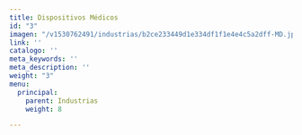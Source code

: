 ```yaml
---
title: Dispositivos Médicos
id: "3"
imagen: "/v1530762491/industrias/b2ce233449d1e334df1f1e4e4c5a2dff-MD.jpg"
link: ''
catalogo: ''
meta_keywords: ''
meta_description: ''
weight: "3"
menu:
  principal:
    parent: Industrias
    weight: 8

---
```

